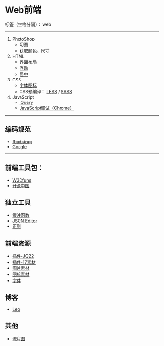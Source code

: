 # Web前端

标签（空格分隔）： web

---
1. PhotoShop
    - 切图
    - 获取颜色、尺寸
2. HTML
    - 界面布局
    - [浮动](http://www.cnblogs.com/blog-leo/p/3959217.html)
    - [居中](http://www.cnblogs.com/blog-leo/p/4377362.html)
3. CSS
    - [字体图标](http://fortawesome.github.io/Font-Awesome/)
    - CSS预编译： [LESS](http://less.bootcss.com/) / [SASS](http://sass.bootcss.com/)
4. JavaScript
    - [jQuery](http://hemin.cn/jq/)
    - [JavaScript调试（Chrome）](https://developer.chrome.com/devtools)

---

## 编码规范
- [Bootstrap](http://codeguide.bootcss.com/)
- [Google](https://code.google.com/p/google-styleguide/)

----

## 前端工具包：
- [W3Cfuns](http://www.w3cfuns.com/tools.php)
- [开源中国](http://tool.oschina.net/)

## 独立工具
- [缓冲函数](http://easings.net/zh-cn)
- [JSON Editor](http://jsoneditoronline.org/index.html?referrer=chrome_app)
- [正则](http://www.regexr.com/)

## 前端资源
- [插件-JQ22](http://www.jq22.com/)
- [插件-17素材](http://www.17sucai.com/)
- [图片素材](http://www.58pic.com/)
- [图标素材](http://findicons.com/)
- [字体](http://www.google.com/fonts)

## 博客
- [Leo](http://www.cnblogs.com/blog-leo/)

## 其他
- [流程图](https://www.processon.com/)

    



